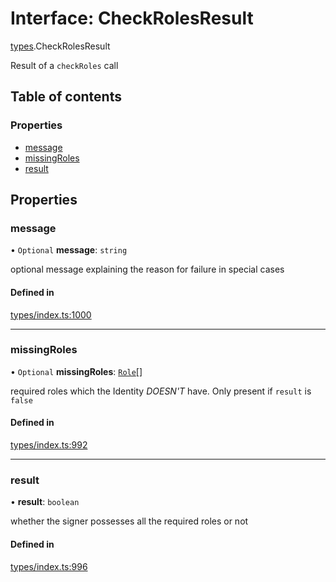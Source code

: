 # Interface: CheckRolesResult

[types](../wiki/types).CheckRolesResult

Result of a `checkRoles` call

## Table of contents

### Properties

- [message](../wiki/types.CheckRolesResult#message)
- [missingRoles](../wiki/types.CheckRolesResult#missingroles)
- [result](../wiki/types.CheckRolesResult#result)

## Properties

### message

• `Optional` **message**: `string`

optional message explaining the reason for failure in special cases

#### Defined in

[types/index.ts:1000](https://github.com/PolymeshAssociation/polymesh-sdk/blob/16e8c2ca/src/types/index.ts#L1000)

___

### missingRoles

• `Optional` **missingRoles**: [`Role`](../wiki/types#role)[]

required roles which the Identity *DOESN'T* have. Only present if `result` is `false`

#### Defined in

[types/index.ts:992](https://github.com/PolymeshAssociation/polymesh-sdk/blob/16e8c2ca/src/types/index.ts#L992)

___

### result

• **result**: `boolean`

whether the signer possesses all the required roles or not

#### Defined in

[types/index.ts:996](https://github.com/PolymeshAssociation/polymesh-sdk/blob/16e8c2ca/src/types/index.ts#L996)
